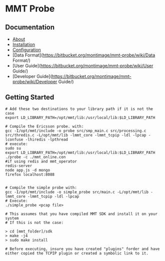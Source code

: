 # MMT Probe

## Documentation

* [About](https://bitbucket.org/montimage/mmt-probe/wiki/About/)
* [Installation](https://bitbucket.org/montimage/mmt-probe/wiki/Installation/)
* [Configuration](https://bitbucket.org/montimage/mmt-probe/wiki/Configuration/)
* [Data Format](https://bitbucket.org/montimage/mmt-probe/wiki/Data Format/)
* [User Guide](https://bitbucket.org/montimage/mmt-probe/wiki/User Guide/)
* [Developer Guide](https://bitbucket.org/montimage/mmt-probe/wiki/Developer Guide/)

## Getting Started
```
# Add these two destinations to your library path if it is not the case
export LD_LIBRARY_PATH=/opt/mmt/lib:/usr/local/lib:$LD_LIBRARY_PATH

# Compile the Ericsson probe. with:
gcc -I/opt/mmt/include -o probe src/smp_main.c src/processing.c src/thredis.c -L/opt/mmt/lib -lmmt_core -lmmt_tcpip -ldl -lpcap -lconfuse -lhiredis -lpthread
# execute:
sudo su
export LD_LIBRARY_PATH=/opt/mmt/lib:/usr/local/lib:$LD_LIBRARY_PATH
./probe -c ./mmt_online.con
#if using redis and mmt_operator
redis-server
node app.js -d mongo
firefox localhost:8088


# Compile the simple probe with:
gcc -I/opt/mmt/include -o simple_probe src/main.c -L/opt/mmt/lib -lmmt_core -lmmt_tcpip -ldl -lpcap
# Execute: 
./simple_probe <pcap file>

# This assumes that you have compiled MMT SDK and install it on your system
# If this is not the case:

> cd [mmt_folder]/sdk
> make -j4
> sudo make install

# Before executing, insure you have created "plugins" forder and have either copied the TCPIP plugin or created a symbolic link to it.
```